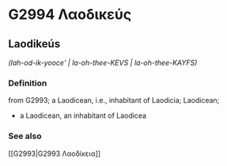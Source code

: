 # G2994 Λαοδικεύς

## Laodikeús

_(lah-od-ik-yooce' | la-oh-thee-KEVS | la-oh-thee-KAYFS)_

### Definition

from G2993; a Laodicean, i.e., inhabitant of Laodicia; Laodicean; 

- a Laodicean, an inhabitant of Laodicea

### See also

[[G2993|G2993 Λαοδίκεια]]

